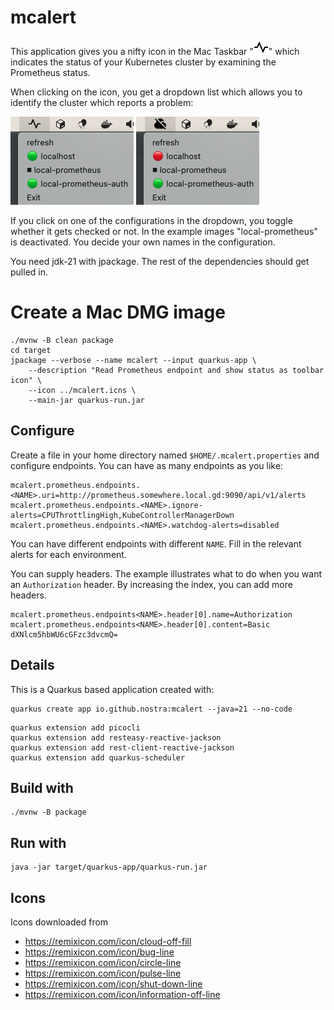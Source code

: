 # mcalert

This application gives you a nifty icon in the Mac Taskbar 
"![pulse-line.png](src%2Fmain%2Fresources%2Fimages%2Fpulse-line.png)" which indicates
the status of your Kubernetes cluster by examining the Prometheus status.

When clicking on the icon, you get a dropdown list which allows you to identify the cluster
which reports a problem:

![All active Prometheus instances are happy](mcalert-green.png)
![One or more unhappy Prometheus instances](mcalert-red.png)

If you click on one of the configurations in the dropdown, you toggle 
whether it gets checked or not. In the example images "local-prometheus" is
deactivated. You decide your own names in the configuration.

You need jdk-21 with jpackage. The rest of the dependencies should get pulled in.

# Create a Mac DMG image

```shell
./mvnw -B clean package
cd target
jpackage --verbose --name mcalert --input quarkus-app \
    --description "Read Prometheus endpoint and show status as toolbar icon" \
    --icon ../mcalert.icns \
    --main-jar quarkus-run.jar 
```

## Configure

Create a file in your home directory named `$HOME/.mcalert.properties` and
configure endpoints. You can have as many endpoints as you like:
```
mcalert.prometheus.endpoints.<NAME>.uri=http://prometheus.somewhere.local.gd:9090/api/v1/alerts
mcalert.prometheus.endpoints.<NAME>.ignore-alerts=CPUThrottlingHigh,KubeControllerManagerDown
mcalert.prometheus.endpoints.<NAME>.watchdog-alerts=disabled
```
You can have different endpoints with different `NAME`. Fill in the relevant alerts for each environment.

You can supply headers. The example illustrates what to do when you want an `Authorization` header.
By increasing the index, you can add more headers.

```
mcalert.prometheus.endpoints<NAME>.header[0].name=Authorization
mcalert.prometheus.endpoints<NAME>.header[0].content=Basic dXNlcm5hbWU6cGFzc3dvcmQ=
```


## Details

This is a Quarkus based application created with:

```shell
quarkus create app io.github.nostra:mcalert --java=21 --no-code
```
```shell
quarkus extension add picocli
quarkus extension add resteasy-reactive-jackson
quarkus extension add rest-client-reactive-jackson
quarkus extension add quarkus-scheduler
```

## Build with

```shell
./mvnw -B package
```

## Run with

```shell
java -jar target/quarkus-app/quarkus-run.jar 
```

## Icons

Icons downloaded from
- https://remixicon.com/icon/cloud-off-fill
- https://remixicon.com/icon/bug-line
- https://remixicon.com/icon/circle-line
- https://remixicon.com/icon/pulse-line
- https://remixicon.com/icon/shut-down-line
- https://remixicon.com/icon/information-off-line
